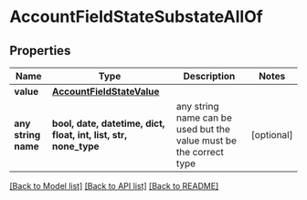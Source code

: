 # AccountFieldStateSubstateAllOf


## Properties
Name | Type | Description | Notes
------------ | ------------- | ------------- | -------------
**value** | [**AccountFieldStateValue**](AccountFieldStateValue.md) |  | 
**any string name** | **bool, date, datetime, dict, float, int, list, str, none_type** | any string name can be used but the value must be the correct type | [optional]

[[Back to Model list]](../README.md#documentation-for-models) [[Back to API list]](../README.md#documentation-for-api-endpoints) [[Back to README]](../README.md)


